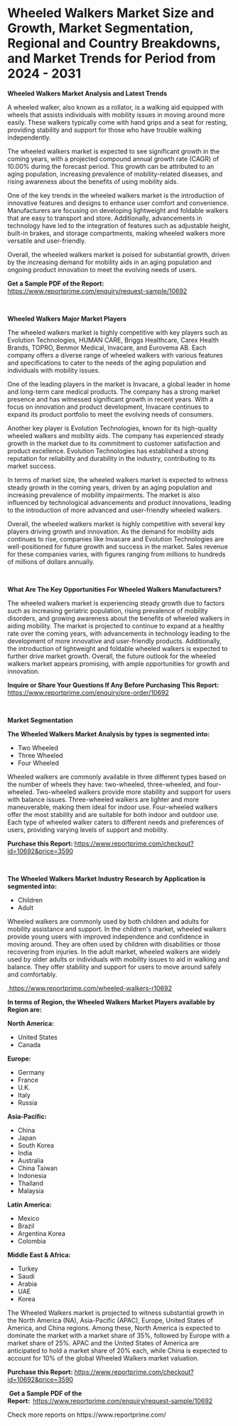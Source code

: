 <p><h1>Wheeled Walkers Market Size and Growth, Market Segmentation, Regional and Country Breakdowns, and Market Trends for Period from 2024 -  2031</h1></p><p><strong>Wheeled Walkers Market Analysis and Latest Trends</strong></p>
<p><p>A wheeled walker, also known as a rollator, is a walking aid equipped with wheels that assists individuals with mobility issues in moving around more easily. These walkers typically come with hand grips and a seat for resting, providing stability and support for those who have trouble walking independently.</p><p>The wheeled walkers market is expected to see significant growth in the coming years, with a projected compound annual growth rate (CAGR) of 10.00% during the forecast period. This growth can be attributed to an aging population, increasing prevalence of mobility-related diseases, and rising awareness about the benefits of using mobility aids.</p><p>One of the key trends in the wheeled walkers market is the introduction of innovative features and designs to enhance user comfort and convenience. Manufacturers are focusing on developing lightweight and foldable walkers that are easy to transport and store. Additionally, advancements in technology have led to the integration of features such as adjustable height, built-in brakes, and storage compartments, making wheeled walkers more versatile and user-friendly.</p><p>Overall, the wheeled walkers market is poised for substantial growth, driven by the increasing demand for mobility aids in an aging population and ongoing product innovation to meet the evolving needs of users.</p></p>
<p><strong>Get a Sample PDF of the Report:&nbsp;</strong> <a href="https://www.reportprime.com/enquiry/request-sample/10692">https://www.reportprime.com/enquiry/request-sample/10692</a></p>
<p>&nbsp;</p>
<p><strong>Wheeled Walkers Major Market Players</strong></p>
<p><p>The wheeled walkers market is highly competitive with key players such as Evolution Technologies, HUMAN CARE, Briggs Healthcare, Carex Health Brands, TOPRO, Benmor Medical, Invacare, and Eurovema AB. Each company offers a diverse range of wheeled walkers with various features and specifications to cater to the needs of the aging population and individuals with mobility issues. </p><p>One of the leading players in the market is Invacare, a global leader in home and long-term care medical products. The company has a strong market presence and has witnessed significant growth in recent years. With a focus on innovation and product development, Invacare continues to expand its product portfolio to meet the evolving needs of consumers. </p><p>Another key player is Evolution Technologies, known for its high-quality wheeled walkers and mobility aids. The company has experienced steady growth in the market due to its commitment to customer satisfaction and product excellence. Evolution Technologies has established a strong reputation for reliability and durability in the industry, contributing to its market success.</p><p>In terms of market size, the wheeled walkers market is expected to witness steady growth in the coming years, driven by an aging population and increasing prevalence of mobility impairments. The market is also influenced by technological advancements and product innovations, leading to the introduction of more advanced and user-friendly wheeled walkers.</p><p>Overall, the wheeled walkers market is highly competitive with several key players driving growth and innovation. As the demand for mobility aids continues to rise, companies like Invacare and Evolution Technologies are well-positioned for future growth and success in the market. Sales revenue for these companies varies, with figures ranging from millions to hundreds of millions of dollars annually.</p></p>
<p>&nbsp;</p>
<p><strong>What Are The Key Opportunities For Wheeled Walkers Manufacturers?</strong></p>
<p><p>The wheeled walkers market is experiencing steady growth due to factors such as increasing geriatric population, rising prevalence of mobility disorders, and growing awareness about the benefits of wheeled walkers in aiding mobility. The market is projected to continue to expand at a healthy rate over the coming years, with advancements in technology leading to the development of more innovative and user-friendly products. Additionally, the introduction of lightweight and foldable wheeled walkers is expected to further drive market growth. Overall, the future outlook for the wheeled walkers market appears promising, with ample opportunities for growth and innovation.</p></p>
<p><strong>Inquire or Share Your Questions If Any Before Purchasing This Report:</strong> <a href="https://www.reportprime.com/enquiry/pre-order/10692">https://www.reportprime.com/enquiry/pre-order/10692</a></p>
<p>&nbsp;</p>
<p><strong>Market Segmentation</strong></p>
<p><strong>The Wheeled Walkers Market Analysis by types is segmented into:</strong></p>
<p><ul><li>Two Wheeled</li><li>Three Wheeled</li><li>Four Wheeled</li></ul></p>
<p><p>Wheeled walkers are commonly available in three different types based on the number of wheels they have: two-wheeled, three-wheeled, and four-wheeled. Two-wheeled walkers provide more stability and support for users with balance issues. Three-wheeled walkers are lighter and more maneuverable, making them ideal for indoor use. Four-wheeled walkers offer the most stability and are suitable for both indoor and outdoor use. Each type of wheeled walker caters to different needs and preferences of users, providing varying levels of support and mobility.</p></p>
<p><strong>Purchase this Report:&nbsp;</strong><a href="https://www.reportprime.com/checkout?id=10692&price=3590">https://www.reportprime.com/checkout?id=10692&price=3590</a></p>
<p>&nbsp;</p>
<p><strong>The Wheeled Walkers Market Industry Research by Application is segmented into:</strong></p>
<p><ul><li>Children</li><li>Adult</li></ul></p>
<p><p>Wheeled walkers are commonly used by both children and adults for mobility assistance and support. In the children's market, wheeled walkers provide young users with improved independence and confidence in moving around. They are often used by children with disabilities or those recovering from injuries. In the adult market, wheeled walkers are widely used by older adults or individuals with mobility issues to aid in walking and balance. They offer stability and support for users to move around safely and comfortably.</p></p>
<p><a href="https://www.reportprime.com/wheeled-walkers-r10692">&nbsp;https://www.reportprime.com/wheeled-walkers-r10692</a></p>
<p><strong>In terms of Region, the Wheeled Walkers Market Players available by Region are:</strong></p>
<p>
    <p> <strong> North America: </strong>
        <ul>
            <li>United States</li>
            <li>Canada</li>
        </ul>
        </p> 
    <p> <strong> Europe: </strong>
        <ul>
            <li>Germany</li>
            <li>France</li>
            <li>U.K.</li>
            <li>Italy</li>
            <li>Russia</li>
        </ul>
        </p> 
    <p> <strong> Asia-Pacific: </strong>
        <ul>
            <li>China</li>
            <li>Japan</li>
            <li>South Korea</li>
            <li>India</li>
            <li>Australia</li>
            <li>China Taiwan</li>
            <li>Indonesia</li>
            <li>Thailand</li>
            <li>Malaysia</li>
        </ul>
        </p> 
    <p> <strong> Latin America: </strong>
        <ul>
            <li>Mexico</li>
            <li>Brazil</li>
            <li>Argentina Korea</li>
            <li>Colombia</li>
        </ul>
        </p> 
    <p> <strong> Middle East & Africa: </strong>
        <ul>
            <li>Turkey</li>
            <li>Saudi</li>
            <li>Arabia</li>
            <li>UAE</li>
            <li>Korea</li>
        </ul>
    </p>
    </p>
<p><p>The Wheeled Walkers market is projected to witness substantial growth in the North America (NA), Asia-Pacific (APAC), Europe, United States of America, and China regions. Among these, North America is expected to dominate the market with a market share of 35%, followed by Europe with a market share of 25%. APAC and the United States of America are anticipated to hold a market share of 20% each, while China is expected to account for 10% of the global Wheeled Walkers market valuation.</p></p>
<p><strong>Purchase this Report: </strong><a href="https://www.reportprime.com/checkout?id=10692&price=3590">https://www.reportprime.com/checkout?id=10692&price=3590</a></p>
<p>&nbsp;<strong>Get a Sample PDF of the Report:&nbsp;&nbsp;</strong><a href="https://www.reportprime.com/enquiry/request-sample/10692">https://www.reportprime.com/enquiry/request-sample/10692</a></p>
<p><strong></strong></p>
<p>Check more reports on https://www.reportprime.com/</p>